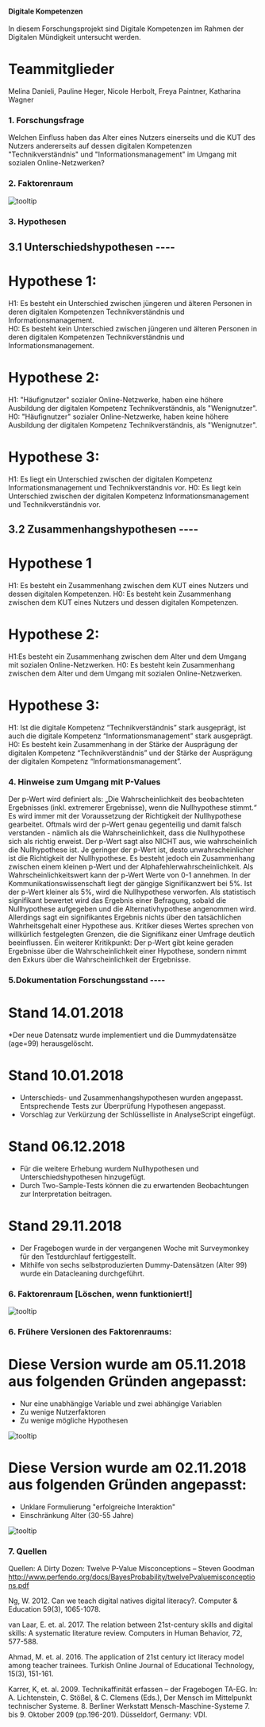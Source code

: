 #### Digitale Kompetenzen
In diesem Forschungsprojekt sind Digitale Kompetenzen im Rahmen der Digitalen Mündigkeit untersucht werden.

# Teammitglieder
Melina Danieli, Pauline Heger, Nicole Herbolt, Freya Paintner, Katharina Wagner


### 1. Forschungsfrage
Welchen Einfluss haben das Alter eines Nutzers einerseits und die KUT des Nutzers andererseits auf dessen digitalen Kompetenzen "Technikverständnis" und "Informationsmanagement" im Umgang mit sozialen Online-Netzwerken?

### 2. Faktorenraum

![tooltip](images/DigitaleKompetenzen_FR_präsi.pdf.001.jpeg)


### 3. Hypothesen

## 3.1 Unterschiedshypothesen ----

# Hypothese 1:
H1: Es besteht ein Unterschied zwischen jüngeren und älteren Personen in deren digitalen Kompetenzen Technikverständnis und Informationsmanagement.  
H0: Es besteht kein Unterschied zwischen jüngeren und älteren Personen in deren digitalen Kompetenzen Technikverständnis und Informationsmanagement. 

# Hypothese 2: 
H1: "Häufignutzer" sozialer Online-Netzwerke, haben eine höhere Ausbildung der digitalen Kompetenz Technikverständnis, als "Wenignutzer".
H0: "Häufignutzer" sozialer Online-Netzwerke, haben keine höhere Ausbildung der digitalen Kompetenz Technikverständnis, als "Wenignutzer".

# Hypothese 3: 
H1: Es liegt ein Unterschied zwischen der digitalen Kompetenz Informationsmanagement und Technikverständnis vor. 
H0: Es liegt kein Unterschied zwischen der digitalen Kompetenz Informationsmanagement und Technikverständnis vor.  

## 3.2 Zusammenhangshypothesen ----

# Hypothese 1
H1: Es besteht ein Zusammenhang zwischen dem KUT eines Nutzers und dessen digitalen Kompetenzen.
H0: Es besteht kein Zusammenhang zwischen dem KUT eines Nutzers und dessen digitalen Kompetenzen.

# Hypothese 2:
H1:Es besteht ein Zusammenhang zwischen dem Alter und dem Umgang mit sozialen Online-Netzwerken.
H0: Es besteht kein Zusammenhang zwischen dem Alter und dem Umgang mit sozialen Online-Netzwerken.

# Hypothese 3:
H1: Ist die digitale Kompetenz “Technikverständnis” stark ausgeprägt, ist auch die digitale Kompetenz “Informationsmanagement” stark ausgeprägt.
H0:  Es besteht kein Zusammenhang in der Stärke der Ausprägung der digitalen Kompetenz “Technikverständnis” und der Stärke der Ausprägung der digitalen Kompetenz “Informationsmanagement”.

### 4. Hinweise zum Umgang mit P-Values
Der p-Wert wird definiert als: „Die Wahrscheinlichkeit des beobachteten Ergebnisses (inkl. extremerer Ergebnisse), wenn die Nullhypothese stimmt.“ Es wird immer mit der Voraussetzung der Richtigkeit der Nullhypothese gearbeitet. Oftmals wird der p-Wert genau gegenteilig und damit falsch verstanden - nämlich als die Wahrscheinlichkeit, dass die Nullhypothese sich als richtig erweist. Der p-Wert sagt also NICHT aus, wie wahrscheinlich die Nullhypothese ist. Je geringer der p-Wert ist, desto unwahrscheinlicher ist die Richtigkeit der Nullhypothese. Es besteht jedoch ein Zusammenhang zwischen einem kleinen p-Wert und der Alphafehlerwahrscheinlichkeit.
Als Wahrscheinlichkeitswert kann der p-Wert Werte von 0-1 annehmen. In der Kommunikationswissenschaft liegt der gängige Signifikanzwert bei 5%. Ist der p-Wert kleiner als 5%, wird die Nullhypothese verworfen. Als statistisch signifikant bewertet wird das Ergebnis einer Befragung, sobald die Nullhypothese aufgegeben und die Alternativhypothese angenommen wird. Allerdings sagt ein signifikantes Ergebnis nichts über den tatsächlichen Wahrheitsgehalt einer Hypothese aus. 
Kritiker dieses Wertes sprechen von willkürlich festgelegten Grenzen, die die Signifikanz einer Umfrage deutlich beeinflussen. Ein weiterer Kritikpunkt: Der p-Wert gibt keine geraden Ergebnisse über die Wahrscheinlichkeit einer Hypothese, sondern nimmt den Exkurs über die Wahrscheinlichkeit der Ergebnisse.

### 5.Dokumentation Forschungsstand ----

# Stand 14.01.2018
*Der neue Datensatz wurde implementiert und die Dummydatensätze (age=99) herausgelöscht.

# Stand 10.01.2018
* Unterschieds- und Zusammenhangshypothesen wurden angepasst. Entsprechende Tests zur Überprüfung Hypothesen angepasst. 
* Vorschlag zur Verkürzung der Schlüsselliste in AnalyseScript eingefügt.

# Stand 06.12.2018
* Für die weitere Erhebung wurdem Nullhypothesen und Unterschiedshypothesen hinzugefügt. 
* Durch Two-Sample-Tests können die zu erwartenden Beobachtungen zur Interpretation beitragen.

# Stand 29.11.2018
* Der Fragebogen wurde in der vergangenen Woche mit Surveymonkey für den Testdurchlauf fertiggestellt.
* Mithilfe von sechs selbstproduzierten Dummy-Datensätzen (Alter 99) wurde ein Datacleaning durchgeführt.

### 6. Faktorenraum [Löschen, wenn funktioniert!]

![tooltip](images/DigitaleKompetenzen_FR_051118.png)

### 6. Frühere Versionen des Faktorenraums:

# Diese Version wurde am 05.11.2018 aus folgenden Gründen angepasst:

* Nur eine unabhängige Variable und zwei abhängige Variablen
* Zu wenige Nutzerfaktoren
* Zu wenige mögliche Hypothesen

![tooltip](images/DigitaleKompetenzen_FR_021118.png)

# Diese Version wurde am 02.11.2018 aus folgenden Gründen angepasst:

* Unklare Formulierung "erfolgreiche Interaktion"
* Einschränkung Alter (30-55 Jahre)


![tooltip](images/DigitaleKompetenzen_FR_241018.png)


### 7. Quellen

Quellen: A Dirty Dozen: Twelve P-Value Misconceptions – Steven Goodman
http://www.perfendo.org/docs/BayesProbability/twelvePvaluemisconceptions.pdf

Ng, W. 2012. Can we teach digital natives digital literacy?. Computer & Education 59(3), 1065-1078. 

van Laar, E. et. al. 2017. The relation between 21st-century skills and digital skills: A systematic literature review. Computers in Human Behavior, 72, 577-588.

Ahmad, M. et. al. 2016. The application of 21st century ict literacy model among teacher trainees. Turkish Online Journal of Educational Technology, 15(3), 151-161. 

Karrer, K, et. al. 2009. Technikaffinität erfassen – der Fragebogen TA-EG. In: A. Lichtenstein, C. Stößel, & C. Clemens (Eds.), Der Mensch im Mittelpunkt technischer Systeme. 8. Berliner Werkstatt Mensch-Maschine-Systeme 7. bis 9. Oktober 2009 (pp.196-201). Düsseldorf, Germany: VDI.
